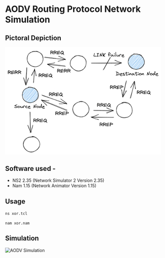 # AODV Routing Protocol Network Simulation

## Pictoral Depiction
![Diagram](https://github.com/abhinav-bhardwaj/AODV-Routing-Network-Simulation/blob/master/aodv.png)

## Software used -
- NS2 2.35 (Network Simulator 2 Version 2.35)
- Nam 1.15 (Network Animator Version 1.15)
## Usage
`ns xor.tcl`

`nam xor.nam`

## Simulation
![AODV Simulation](https://github.com/abhinav-bhardwaj/AODV-Routing-Network-Simulation/blob/master/aodv_ns2sim.gif)
